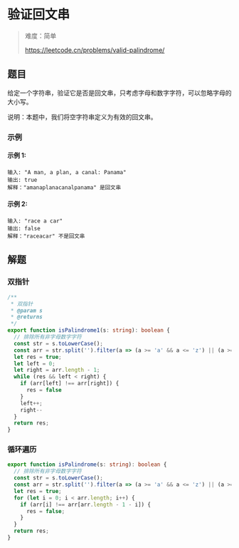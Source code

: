 # 验证回文串

> 难度：简单
>
> https://leetcode.cn/problems/valid-palindrome/

## 题目

给定一个字符串，验证它是否是回文串，只考虑字母和数字字符，可以忽略字母的大小写。

说明：本题中，我们将空字符串定义为有效的回文串。

### 示例

#### 示例 1:

```
输入: "A man, a plan, a canal: Panama"
输出: true
解释："amanaplanacanalpanama" 是回文串
```

#### 示例 2:

```
输入: "race a car"
输出: false
解释："raceacar" 不是回文串
```

## 解题

### 双指针

```typescript
/**
 * 双指针
 * @param s
 * @returns
 */
export function isPalindrome1(s: string): boolean {
  // 排除所有非字母数字字符
  const str = s.toLowerCase();
  const arr = str.split('').filter(a => (a >= 'a' && a <= 'z') || (a >= '0' && a <= '9'));
  let res = true;
  let left = 0;
  let right = arr.length - 1;
  while (res && left < right) {
    if (arr[left] !== arr[right]) {
      res = false
    }
    left++;
    right--
  }
  return res;
}
```

### 循环遍历
```typescript
export function isPalindrome(s: string): boolean {
  // 排除所有非字母数字字符
  const str = s.toLowerCase();
  const arr = str.split('').filter(a => (a >= 'a' && a <= 'z') || (a >= '0' && a <= '9'));
  let res = true;
  for (let i = 0; i < arr.length; i++) {
    if (arr[i] !== arr[arr.length - 1 - i]) {
      res = false;
    }
  }
  return res;
}
```